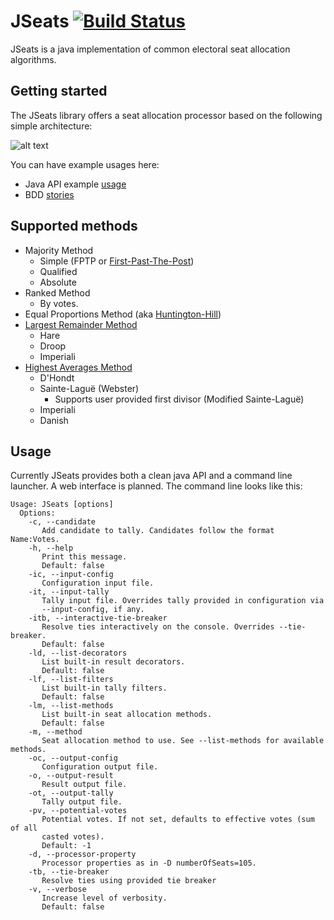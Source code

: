 JSeats [![Build Status](https://travis-ci.org/pau-minoves/jseats.svg?branch=master)](https://travis-ci.org/pau-minoves/jseats)
======

JSeats is a java implementation of common electoral seat allocation algorithms.

## Getting started

The JSeats library offers a seat allocation processor based on the following simple architecture:

![alt text](https://github.com/pau-minoves/jseats/blob/master/src/site/resources/jseats_architecture.png "JSeats architecture")

You can have example usages here:

 * Java API example [usage](src/test/java/org/jseats/unit/ExampleProcessorTest.java)
 * BDD [stories](src/test/resources/stories)

## Supported methods
 
 * Majority Method
 	* Simple (FPTP or [First-Past-The-Post](http://en.wikipedia.org/wiki/First-past-the-post_voting))
    * Qualified
    * Absolute
 * Ranked Method
    * By votes.
 * Equal Proportions Method (aka [Huntington-Hill](http://en.wikipedia.org/wiki/Huntington%E2%80%93Hill_method))
 * [Largest Remainder Method](http://en.wikipedia.org/wiki/Largest_remainder_method)
 	* Hare
 	* Droop
 	* Imperiali
 * [Highest Averages Method](http://en.wikipedia.org/wiki/Highest_averages_method)
 	* D'Hondt
 	* Sainte-Laguë (Webster)
 		* Supports user provided first divisor (Modified Sainte-Laguë)
 	* Imperiali
 	* Danish

## Usage

Currently JSeats provides both a clean java API and a command line launcher. A web interface is planned. The command line looks like this:

```
Usage: JSeats [options]
  Options:
    -c, --candidate
       Add candidate to tally. Candidates follow the format Name:Votes.
    -h, --help
       Print this message.
       Default: false
    -ic, --input-config
       Configuration input file.
    -it, --input-tally
       Tally input file. Overrides tally provided in configuration via
       --input-config, if any.
    -itb, --interactive-tie-breaker
       Resolve ties interactively on the console. Overrides --tie-breaker.
       Default: false
    -ld, --list-decorators
       List built-in result decorators.
       Default: false
    -lf, --list-filters
       List built-in tally filters.
       Default: false
    -lm, --list-methods
       List built-in seat allocation methods.
       Default: false
    -m, --method
       Seat allocation method to use. See --list-methods for available methods.
    -oc, --output-config
       Configuration output file.
    -o, --output-result
       Result output file.
    -ot, --output-tally
       Tally output file.
    -pv, --potential-votes
       Potential votes. If not set, defaults to effective votes (sum of all
       casted votes).
       Default: -1
    -d, --processor-property
       Processor properties as in -D numberOfSeats=105.
    -tb, --tie-breaker
       Resolve ties using provided tie breaker
    -v, --verbose
       Increase level of verbosity.
       Default: false
```

